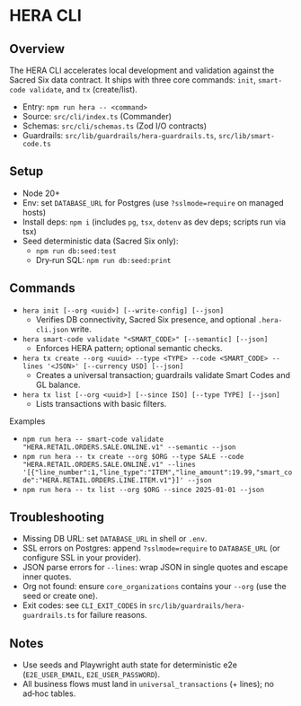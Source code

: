 # HERA CLI

## Overview

The HERA CLI accelerates local development and validation against the Sacred Six data contract. It ships with three core commands: `init`, `smart-code validate`, and `tx` (create/list).

- Entry: `npm run hera -- <command>`
- Source: `src/cli/index.ts` (Commander)
- Schemas: `src/cli/schemas.ts` (Zod I/O contracts)
- Guardrails: `src/lib/guardrails/hera-guardrails.ts`, `src/lib/smart-code.ts`

## Setup

- Node 20+
- Env: set `DATABASE_URL` for Postgres (use `?sslmode=require` on managed hosts)
- Install deps: `npm i` (includes `pg`, `tsx`, `dotenv` as dev deps; scripts run via tsx)
- Seed deterministic data (Sacred Six only):
  - `npm run db:seed:test`
  - Dry‑run SQL: `npm run db:seed:print`

## Commands

- `hera init [--org <uuid>] [--write-config] [--json]`
  - Verifies DB connectivity, Sacred Six presence, and optional `.hera-cli.json` write.
- `hera smart-code validate "<SMART_CODE>" [--semantic] [--json]`
  - Enforces HERA pattern; optional semantic checks.
- `hera tx create --org <uuid> --type <TYPE> --code <SMART_CODE> --lines '<JSON>' [--currency USD] [--json]`
  - Creates a universal transaction; guardrails validate Smart Codes and GL balance.
- `hera tx list [--org <uuid>] [--since ISO] [--type TYPE] [--json]`
  - Lists transactions with basic filters.

Examples

- `npm run hera -- smart-code validate "HERA.RETAIL.ORDERS.SALE.ONLINE.v1" --semantic --json`
- `npm run hera -- tx create --org $ORG --type SALE --code "HERA.RETAIL.ORDERS.SALE.ONLINE.v1" --lines '[{"line_number":1,"line_type":"ITEM","line_amount":19.99,"smart_code":"HERA.RETAIL.ORDERS.LINE.ITEM.v1"}]' --json`
- `npm run hera -- tx list --org $ORG --since 2025-01-01 --json`

## Troubleshooting

- Missing DB URL: set `DATABASE_URL` in shell or `.env`.
- SSL errors on Postgres: append `?sslmode=require` to `DATABASE_URL` (or configure SSL in your provider).
- JSON parse errors for `--lines`: wrap JSON in single quotes and escape inner quotes.
- Org not found: ensure `core_organizations` contains your `--org` (use the seed or create one).
- Exit codes: see `CLI_EXIT_CODES` in `src/lib/guardrails/hera-guardrails.ts` for failure reasons.

## Notes

- Use seeds and Playwright auth state for deterministic e2e (`E2E_USER_EMAIL`, `E2E_USER_PASSWORD`).
- All business flows must land in `universal_transactions` (+ lines); no ad‑hoc tables.
